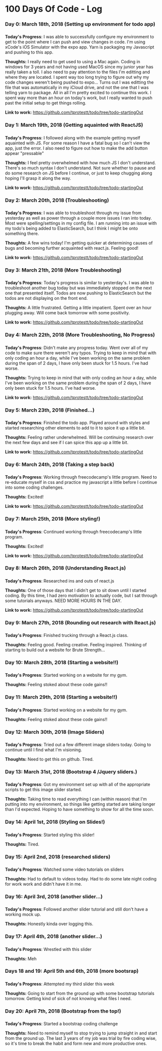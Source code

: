 # 100 Days Of Code - Log

### Day 0: March 18th, 2018 (Setting up environment for todo app)
##### 

**Today's Progress**: I was able to successfully configure my environment to get to the point where I can push and view changes in code. I'm using xCode's iOS Simulator with the expo app. Yarn is packaging my Javascript and pushing to this app. 

**Thoughts:** I really need to get used to using a Mac again. Coding in windows for 3 years and not having used MacOS since my junior year has really taken a toll. I also need to pay attention to the files I'm editting and where they are located. I spent way too long trying to figure out why my code changes weren't being pushed to expo... Turns out I was editting the file that was automatically in my iCloud drive, and not the one that I was telling yarn to package. All in all I'm pretty excited to continue this work. I spent way more than an hour on today's work, but I really wanted to push past the initial setup to get things rolling. 

**Link to work:** https://github.com/tprotestt/todo/tree/todo-startingOut

### Day 1: March 19th, 2018 (Getting aquainted with ReactJS)
##### 

**Today's Progress**: I followed along with the example getting myself aquainted with JS. For some reason I have a fatal bug so I can't view the app, just the error. I also need to figure out how to make the add button appear "pressable" 

**Thoughts:** I feel pretty overwhelmed with how much JS I don't understand. There's so much syntax I don't understand. Not sure whether to pause and do some research on JS before I continue, or just to keep chugging along hoping I'll grasp it along the way. 

**Link to work:** https://github.com/tprotestt/todo/tree/todo-startingOut

### Day 2: March 20th, 2018 (Troubleshooting)
##### 

**Today's Progress**: I was able to troubleshoot through my issue from yesterday as well as power through a couple more issues I ran into today. Most were spelling/settings in my config file. I am running into an issue with my todo's being added to ElasticSearch, but I think I might be onto something there.  

**Thoughts:** A few wins today! I'm getting quicker at determining causes of bugs and becoming further acquainted with react.js. Feeling good!

**Link to work:** https://github.com/tprotestt/todo/tree/todo-startingOut

### Day 3: March 21th, 2018 (More Troubleshooting)
##### 

**Today's Progress**: Today's progress is similar to yesterday's. I was able to troubleshoot another bug today but was immediately stopped on the next one that presented itself. Todos are now pushing to ElasticSearch but the todos are not displaying on the front end.   

**Thoughts:** A little frustrated. Getting a little impatient. Spent over an hour plugging away. Will come back tomorrow with some positivity. 

**Link to work:** https://github.com/tprotestt/todo/tree/todo-startingOut

### Day 4: March 22th, 2018 (More Troubleshooting, No Progress)
##### 

**Today's Progress**: Didn't make any progress today. Went over all of my code to make sure there weren't any typos. Trying to keep in mind that with only coding an hour a day, while I've been working on the same problem during the span of 2 days, I have only been stuck for 1.5 hours. I've had worse. 

**Thoughts:** Trying to keep in mind that with only coding an hour a day, while I've been working on the same problem during the span of 2 days, I have only been stuck for 1.5 hours. I've had worse.  

**Link to work:** https://github.com/tprotestt/todo/tree/todo-startingOut

### Day 5: March 23th, 2018 (Finished...)
##### 

**Today's Progress**: Finished the todo app. Played around with styles and started researching other elements to add to it to spice it up a little bit. 

**Thoughts:** Feeling rather underwhelmed. Will be continuing research over the next few days and see if I can spice this app up a little bit.   

**Link to work:** https://github.com/tprotestt/todo/tree/todo-startingOut

### Day 6: March 24th, 2018 (Taking a step back)
##### 

**Today's Progress**: Working through freecodecamp's little program. Need to re-educate myself in css and practice my javascript a little before I continue into some coding challenges. 

**Thoughts:** Excited!   

**Link to work:** https://github.com/tprotestt/todo/tree/todo-startingOut
### Day 7: March 25th, 2018 (More styling!)
##### 

**Today's Progress**: Continued working through freecodecamp's little program. 

**Thoughts:** Excited!   

**Link to work:** https://github.com/tprotestt/todo/tree/todo-startingOut

### Day 8: March 26th, 2018 (Understanding React.js)
##### 

**Today's Progress**: Researched ins and outs of react.js 

**Thoughts:** One of those days that I didn't get to sit down until I started coding. By this time, I had zero motivation to actually code, but I sat through some tutorials anyways. NEED MORE HOURS IN THE DAY.   

**Link to work:** https://github.com/tprotestt/todo/tree/todo-startingOut

### Day 9: March 27th, 2018 (Rounding out research with React.js)
##### 

**Today's Progress**: Finished trucking through a React.js class.  

**Thoughts:** Feeling good. Feeling creative. Feeling inspired. Thinking of starting to build out a website for Brute Strength...



### Day 10: March 28th, 2018 (Starting a website!!)
##### 

**Today's Progress**: Started working on a website for my gym.  

**Thoughts:** Feeling stoked about these code gains!!



### Day 11: March 29th, 2018 (Starting a website!!)
##### 

**Today's Progress**: Started working on a website for my gym.  

**Thoughts:** Feeling stoked about these code gains!!



### Day 12: March 30th, 2018 (Image Sliders)
##### 

**Today's Progress**: Tried out a few different image sliders today. Going to continue until I find what I'm visioning.  

**Thoughts:** Need to get this on github. Tired.



### Day 13: March 31st, 2018 (Bootstrap 4 /Jquery sliders.)
##### 

**Today's Progress**: Got my environment set up with all of the appropriate scripts to get this image slider started.   

**Thoughts:** Taking time to read everything I can (within reason) that I'm putting into my environment, so things like getting started are taking longer than I'd expected. Hoping to have something to show for all the time soon.



### Day 14: April 1st, 2018 (Styling on Slides!)
##### 

**Today's Progress**: Started styling this slider!   

**Thoughts:** Tired.

### Day 15: April 2nd, 2018 (researched sliders)
##### 

**Today's Progress**: Watched some video tutorials on sliders  

**Thoughts:** Had to default to videos today. Had to do some late night coding for work work and didn't have it in me. 

### Day 16: April 3rd, 2018 (another slider...)
##### 

**Today's Progress**: Followed another slider tutorial and still don't have a working mock up.   

**Thoughts:** Honestly kinda over logging this.  

### Day 17: April 4th, 2018 (another slider...)
##### 

**Today's Progress**: Wrestled with this slider   

**Thoughts:** Meh  

### Days 18 and 19: April 5th and 6th, 2018 (more bootsrap)
##### 

**Today's Progress**: Attempted my third slider this week  

**Thoughts:** Going to start from the ground up with some bootstrap tutorials tomorrow. Getting kind of sick of not knowing what files I need.  

### Day 20: April 7th, 2018 (Bootstrap from the top!)
##### 

**Today's Progress**: Started a bootstrap coding challenge

**Thoughts:** Need to remind myself to stop trying to jump straight in and start from the ground up. The last 3 years of my job was trial by fire coding wise, so it's time to break the habit and form new and more productive ones.   


